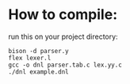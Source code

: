 # How to compile:
run this on your project directory:
```
bison -d parser.y
flex lexer.l
gcc -o dnl parser.tab.c lex.yy.c 
./dnl example.dnl
```
